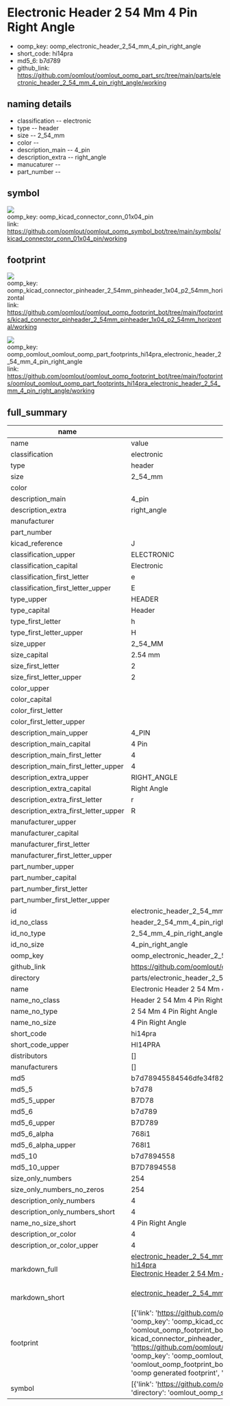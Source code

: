 # Electronic Header 2 54 Mm 4 Pin Right Angle

  
* oomp_key: oomp_electronic_header_2_54_mm_4_pin_right_angle 
* short_code: hi14pra
* md5_6: b7d789  
* github_link: https://github.com/oomlout/oomlout_oomp_part_src/tree/main/parts/electronic_header_2_54_mm_4_pin_right_angle/working  
## naming details
* classification -- electronic
* type -- header
* size -- 2_54_mm
* color -- 
* description_main -- 4_pin
* description_extra -- right_angle
* manucaturer -- 
* part_number -- 



## symbol

![](symbol/{index}/working/working_600.png)  
oomp_key: oomp_kicad_connector_conn_01x04_pin  
link: https://github.com/oomlout/oomlout_oomp_symbol_bot/tree/main/symbols/kicad_connector_conn_01x04_pin/working  

## footprint

![](footprint/{index}/working/working_600.png)  
oomp_key: oomp_kicad_connector_pinheader_2_54mm_pinheader_1x04_p2_54mm_horizontal  
link: https://github.com/oomlout/oomlout_oomp_footprint_bot/tree/main/footprints/kicad_connector_pinheader_2_54mm_pinheader_1x04_p2_54mm_horizontal/working  

![](footprint/{index}/working/working_600.png)  
oomp_key: oomp_oomlout_oomlout_oomp_part_footprints_hi14pra_electronic_header_2_54_mm_4_pin_right_angle  
link: https://github.com/oomlout/oomlout_oomp_footprint_bot/tree/main/footprints/oomlout_oomlout_oomp_part_footprints_hi14pra_electronic_header_2_54_mm_4_pin_right_angle/working  

## full_summary
| name | value | 
| --- | --- | 
| name | value | 
| classification | electronic | 
| type | header | 
| size | 2_54_mm | 
| color |  | 
| description_main | 4_pin | 
| description_extra | right_angle | 
| manufacturer |  | 
| part_number |  | 
| kicad_reference | J | 
| classification_upper | ELECTRONIC | 
| classification_capital | Electronic | 
| classification_first_letter | e | 
| classification_first_letter_upper | E | 
| type_upper | HEADER | 
| type_capital | Header | 
| type_first_letter | h | 
| type_first_letter_upper | H | 
| size_upper | 2_54_MM | 
| size_capital | 2.54 mm | 
| size_first_letter | 2 | 
| size_first_letter_upper | 2 | 
| color_upper |  | 
| color_capital |  | 
| color_first_letter |  | 
| color_first_letter_upper |  | 
| description_main_upper | 4_PIN | 
| description_main_capital | 4 Pin | 
| description_main_first_letter | 4 | 
| description_main_first_letter_upper | 4 | 
| description_extra_upper | RIGHT_ANGLE | 
| description_extra_capital | Right Angle | 
| description_extra_first_letter | r | 
| description_extra_first_letter_upper | R | 
| manufacturer_upper |  | 
| manufacturer_capital |  | 
| manufacturer_first_letter |  | 
| manufacturer_first_letter_upper |  | 
| part_number_upper |  | 
| part_number_capital |  | 
| part_number_first_letter |  | 
| part_number_first_letter_upper |  | 
| id | electronic_header_2_54_mm_4_pin_right_angle | 
| id_no_class | header_2_54_mm_4_pin_right_angle | 
| id_no_type | 2_54_mm_4_pin_right_angle | 
| id_no_size | 4_pin_right_angle | 
| oomp_key | oomp_electronic_header_2_54_mm_4_pin_right_angle | 
| github_link | https://github.com/oomlout/oomlout_oomp_part_src/tree/main/parts/electronic_header_2_54_mm_4_pin_right_angle/working | 
| directory | parts/electronic_header_2_54_mm_4_pin_right_angle | 
| name | Electronic Header 2 54 Mm 4 Pin Right Angle | 
| name_no_class | Header 2 54 Mm 4 Pin Right Angle | 
| name_no_type | 2 54 Mm 4 Pin Right Angle | 
| name_no_size | 4 Pin Right Angle | 
| short_code | hi14pra | 
| short_code_upper | HI14PRA | 
| distributors | [] | 
| manufacturers | [] | 
| md5 | b7d78945584546dfe34f82c917a34d5c | 
| md5_5 | b7d78 | 
| md5_5_upper | B7D78 | 
| md5_6 | b7d789 | 
| md5_6_upper | B7D789 | 
| md5_6_alpha | 768i1 | 
| md5_6_alpha_upper | 768I1 | 
| md5_10 | b7d7894558 | 
| md5_10_upper | B7D7894558 | 
| size_only_numbers | 254 | 
| size_only_numbers_no_zeros | 254 | 
| description_only_numbers | 4 | 
| description_only_numbers_short | 4 | 
| name_no_size_short | 4 Pin Right Angle | 
| description_or_color | 4 | 
| description_or_color_upper | 4 | 
| markdown_full | [electronic_header_2_54_mm_4_pin_right_angle](https://github.com/oomlout/oomlout_oomp_part_src/tree/main/parts/electronic_header_2_54_mm_4_pin_right_angle/working)<br>[hi14pra](https://github.com/oomlout/oomlout_oomp_part_src/tree/main/parts/electronic_header_2_54_mm_4_pin_right_angle/working)<br>[Electronic Header 2 54 Mm 4 Pin Right Angle](https://github.com/oomlout/oomlout_oomp_part_src/tree/main/parts/electronic_header_2_54_mm_4_pin_right_angle/working)<br><br> | 
| markdown_short | [electronic_header_2_54_mm_4_pin_right_angle](https://github.com/oomlout/oomlout_oomp_part_src/tree/main/parts/electronic_header_2_54_mm_4_pin_right_angle/working)<br><br> | 
| footprint | [{'link': 'https://github.com/oomlout/oomlout_oomp_footprint_bot/tree/main/foootprntss/kicad_connector_pinheader_2_54mm_pinheader_1x04_p2_54mm_horizontal', 'oomp_key': 'oomp_kicad_connector_pinheader_2_54mm_pinheader_1x04_p2_54mm_horizontal', 'directory': 'oomlout_oomp_footprint_bot/footprints/kicad_connector_pinheader_2_54mm_pinheader_1x04_p2_54mm_horizontal//working/working.kicad_mod', 'note': 'source footprint kicad_connector_pinheader_2_54mm_pinheader_1x04_p2_54mm_horizontal', 'index': 0}, {'link': 'https://github.com/oomlout/oomlout_oomp_footprint_bot/tree/main/foootprntss/oomlout_oomlout_oomp_part_footprints_hi14pra_electronic_header_2_54_mm_4_pin_right_angle', 'oomp_key': 'oomp_oomlout_oomlout_oomp_part_footprints_hi14pra_electronic_header_2_54_mm_4_pin_right_angle', 'directory': 'oomlout_oomp_footprint_bot/footprints/oomlout_oomlout_oomp_part_footprints_hi14pra_electronic_header_2_54_mm_4_pin_right_angle//working/working.kicad_mod', 'note': 'oomp generated footprint', 'index': 1}] | 
| symbol | [{'link': 'https://github.com/oomlout/oomlout_oomp_symbol_bot/tree/main/symbols/kicad_connector_conn_01x04_pin', 'oomp_key': 'oomp_kicad_connector_conn_01x04_pin', 'directory': 'oomlout_oomp_symbol_bot/symbols/kicad_connector_conn_01x04_pin//working/working.kicad_sym', 'index': 0}] | 
